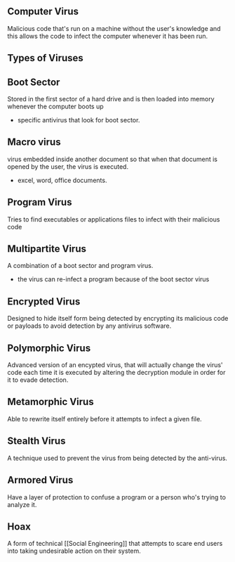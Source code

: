 ## Computer Virus
Malicious code that's run on a machine without the user's knowledge and this allows the code to infect the computer whenever it has been run.
## Types of Viruses
## Boot Sector
Stored in the first sector of a hard drive and is then loaded into memory whenever the computer boots up
- specific antivirus that look for boot sector.
## Macro virus
virus embedded inside another document so that when that document is opened by the user, the virus is executed.
- excel, word, office documents.
## Program Virus
Tries to find executables or applications files to infect with their malicious code
## Multipartite Virus
A combination of a boot sector and program virus.
- the virus can re-infect a program because of the boot sector virus
## Encrypted Virus
Designed to hide itself form being detected by encrypting its malicious code or payloads to avoid detection by any antivirus software.
## Polymorphic Virus
Advanced version of an encypted virus, that will actually change the virus' code each time it is executed by altering the decryption module in order for it to evade detection.
## Metamorphic Virus
Able to rewrite itself entirely before it attempts to infect a given file.
## Stealth Virus
A technique used to prevent the virus from being detected by the anti-virus.
## Armored Virus 
Have a layer of protection to confuse a program or a person who's trying to analyze it.
## Hoax
A form of technical [[Social Engineering]] that attempts to scare end users into taking undesirable action on their system.